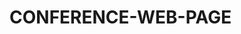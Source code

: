 # CONFERENCE-WEB-PAGE

<!DOCTYPE html>
<html lang="en">
  
<head>
    <style>
 
        /* Styling the body */
        body {
            margin: 0;
            padding: 0;
        }
          
        /* Styling section, giving background
            image and dimensions */
        section {
            width: 100%;
            height: 100vh;
            background:
 url('https://media.geeksforgeeks.org/wp-content/uploads/20210408155049/gfg9.png');
            background-size: cover;
        }
          
        /* Styling the left floating section */
        section .leftBox {
            width: 50%;
            height: 100%;
            float: left;
            padding: 50px;
            box-sizing: border-box;
        }
          
        /* Styling the background of
            left floating section */
        section .leftBox .content {
            color: #fff;
            background: rgba(0, 0, 0, 0.5);
            padding: 40px;
            transition: .5s;
        }
          
        /* Styling the hover effect 
            of left floating section */
        section .leftBox .content:hover {
            background: #e91e63;
        }
          
        /* Styling the header of left
            floating section */
        section .leftBox .content h1 {
            margin: 0;
            padding: 0;
            font-size: 50px;
            text-transform: uppercase;
        }
          
        /* Styling the paragraph of
            left floating section */
        section .leftBox .content p {
            margin: 10px 0 0;
            padding: 0;
        }
          
        /* Styling the three events section */
        section .events {
            position: relative;
            width: 50%;
            height: 100%;
            background: rgba(0, 0, 0, 0.5);
            float: right;
            box-sizing: border-box;
        }
          
        /* Styling the links of
        the events section */
        section .events ul {
            position: absolute;
            top: 50%;
            transform: translateY(-50%);
            margin: 0;
            padding: 40px;
            box-sizing: border-box;
        }
          
        /* Styling the lists of the event section */
        section .events ul li {
            list-style: none;
            background: #fff;
            box-sizing: border-box;
            height: 200px;
            margin: 15px 0;
        }
          
        /* Styling the time class of events section */
        section .events ul li .time {
            position: relative;
            padding: 20px;
            background: #262626;
            box-sizing: border-box;
            width: 30%;
            height: 100%;
            float: left;
            text-align: center;
            transition: .5s;
        }
          
        /* Styling the hover effect
            of events section */
        section .events ul li:hover .time {
            background: #e91e63;
        }
          
        /* Styling the header of time
            class of events section */
        section .events ul li .time h2 {
            position: absolute;
            margin: 0;
            padding: 0;
            top: 50%;
            left: 50%;
            transform: translate(-50%, -50%);
            color: #fff;
            font-size: 60px;
            line-height: 30px;
        }
          
        /* Styling the texts of time
        class of events section */
        section .events ul li .time h2 span {
            font-size: 30px;
        }
          
        /* Styling the details
        class of events section */
        section .events ul li .details {
            padding: 20px;
            background: #fff;
            box-sizing: border-box;
            width: 70%;
            height: 100%;
            float: left;
        }
          
        /* Styling the header of the
        details class of events section */
        section .events ul li .details h3 {
            position: relative;
            margin: 0;
            padding: 0;
            font-size: 22px;
        }
          
        /* Styling the lists of details
        class of events section */
        section .events ul li .details p {
            position: relative;
            margin: 10px 0 0;
            padding: 0;
            font-size: 16px;
        }
          
        /* Styling the links of details
        class of events section */
        section .events ul li .details a {
            display: inline-block;
            text-decoration: none;
            padding: 10px 15px;
            border: 1.5px solid #262626;
            margin-top: 8px;
            font-size: 18px;
            transition: .5s;
        }
          
        /* Styling the details class's hover effect */
        section .events ul li .details a:hover {
            background: #e91e63;
            color: #fff;
            border-color: #e91e63;
        }
    </style>
</head>
  
<body>
    <section>
        <div class="leftBox">
            <div class="content">
                <h1>
                    Events and Shows
                </h1>
                 
<p>
                    With the idea of imparting programming
                    knowledge, Mr. Sandeep Jain, an IIT
                    Roorkee alumnus started a dream,
                    GeeksforGeeks. Whether programming
                    excites you or you feel stifled,
                    wondering how to prepare for
                    interview questions or
                    how to ace data structures and
                    algorithms, GeeksforGeeks is a
                    one-stop solution. With every
                    tick of time, we are adding arrows
                    in our quiver. From articles on
                    various computer science subjects
                    to programming problems for practice,
                    from basic to premium courses, from
                    technologies to entrance examinations,
                    we have been building ample content
                    with superior quality. In a short
                    span, we have built a community of
                    1 Million+ Geeks around the world, 20,000+
                    Contributors and 500+ Campus Ambassadors
                    in various colleges across the nation.
                    Our success stories include a lot of
                    students who benefitted in their
                    placements and landed jobs at tech
                    giants. Our vision is to build a gigantic
                    network of geeks and we are only a
                    fraction of it yet.
                </p>
 
            </div>
        </div>
  
        <div class="events">
            <ul>
                <li>
                    <div class="time">
                        <h2>
                            15 <br><span>March</span>
                        </h2>
                    </div>
                    <div class="details">
                        <h3>
                            Where is the event happening?
                        </h3>
                         
<p>
                            With the idea of imparting programming
                            knowledge, Mr. Sandeep Jain, an IIT
                            Roorkee alumnus started a dream,
                            GeeksforGeeks. Whether programming
                            excites you or you feel stifled,
                            how to ace data structures and
                            algorithms, GeeksforGeeks is a
                            one-stop solution.
                        </p>
 
  
                        <a href="#">View Details</a>
                    </div>
                    <div style="clear: both;"></div>
                </li>
  
                <li>
                    <div class="time">
                        <h2>
                            27 <br><span>May</span>
                        </h2>
                    </div>
                    <div class="details">
                        <h3>
                            Where is the event happening?
                        </h3>
                         
<p>
                            With the idea of imparting programming
                            knowledge, Mr. Sandeep Jain, an IIT
                            Roorkee alumnus started a dream,
                            GeeksforGeeks. Whether programming
                            excites you or you feel stifled,
                            how to ace data structures and
                            algorithms, GeeksforGeeks is a
                            one-stop solution.
                        </p>
 
                        <a href="#">View Details</a>
                    </div>
                    <div style="clear:both;"></div>
                </li>
  
                <li>
                    <div class="time">
                        <h2>
                            12 <br><span>August</span>
                        </h2>
                    </div>
                    <div class="details">
                        <h3>
                            Where is the event happening?
                        </h3>
                         
<p>
                            With the idea of imparting programming
                            knowledge, Mr. Sandeep Jain, an IIT
                            Roorkee alumnus started a dream,
                            GeeksforGeeks. Whether programming
                            excites you or you feel stifled,
                            how to ace data structures and
                            algorithms, GeeksforGeeks is a
                            one-stop solution.
                        </p>
 
  
                        <a href="#">View Details</a>
                    </div>
                    <div style="clear:both;"></div>
                </li>
            </ul>
        </div>
    </section>
</body>
  
</html>
